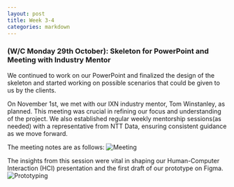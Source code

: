 ```yaml
---
layout: post
title: Week 3-4
categories: markdown
---
```

### (W/C Monday 29th October): Skeleton for PowerPoint and Meeting with Industry Mentor ###

We continued to work on our PowerPoint and finalized the design of the skeleton and started working on possible scenarios that could be given to us by the clients.

On November 1st, we met with our IXN industry mentor, Tom Winstanley, as planned. This meeting was crucial in refining our focus and understanding of the project. We also established regular weekly mentorship sessions(as needed) with a representative from NTT Data, ensuring consistent guidance as we move forward.

The meeting notes are as follows:
![Meeting](/2023/group43/assets/images/blogs/Meeting_Notes.png)

The insights from this session were vital in shaping our Human-Computer Interaction (HCI) presentation and the first draft of our prototype on Figma.
![Prototyping](/2023/group43/assets/images/blogs/Prototyping.png)
